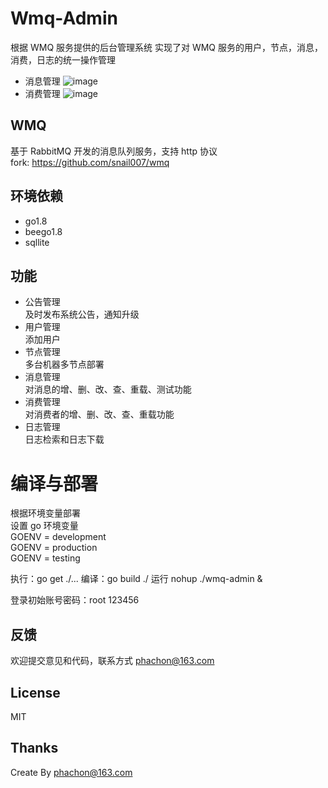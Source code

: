 # Wmq-Admin
根据 WMQ 服务提供的后台管理系统
实现了对 WMQ 服务的用户，节点，消息，消费，日志的统一操作管理

- 消息管理
![image](https://github.com/phachon/wmq-admin/blob/master/static/images/wiki/message.png)
- 消费管理
![image](https://github.com/phachon/wmq-admin/blob/master/static/images/wiki/consumer.png)

## WMQ
基于 RabbitMQ 开发的消息队列服务，支持 http 协议  
fork: https://github.com/snail007/wmq

## 环境依赖
- go1.8
- beego1.8
- sqllite

## 功能
- 公告管理  
及时发布系统公告，通知升级
- 用户管理  
添加用户
- 节点管理  
多台机器多节点部署
- 消息管理  
对消息的增、删、改、查、重载、测试功能
- 消费管理  
对消费者的增、删、改、查、重载功能
- 日志管理  
日志检索和日志下载

# 编译与部署

根据环境变量部署  
设置 go 环境变量  
GOENV = development  
GOENV = production  
GOENV = testing  

执行：go get ./...
编译：go build ./
运行 nohup ./wmq-admin &

登录初始账号密码：root 123456

## 反馈

欢迎提交意见和代码，联系方式 phachon@163.com

## License

MIT

Thanks
---------
Create By phachon@163.com
